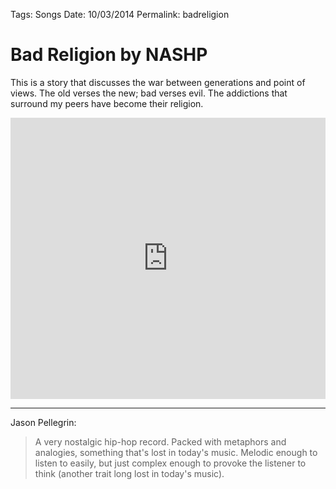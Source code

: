 Tags: Songs
Date: 10/03/2014
Permalink: badreligion

# Bad Religion by NASHP

This is a story that discusses the war between generations and point of views. The old verses the new; bad verses evil. The addictions that surround my peers have become their religion.

<iframe width="100%" height="450" scrolling="no" frameborder="no" src="https://w.soundcloud.com/player/?url=https%3A//api.soundcloud.com/tracks/170311911&amp;auto_play=false&amp;hide_related=false&amp;show_comments=true&amp;show_user=true&amp;show_reposts=false&amp;visual=true"></iframe>

- - -

Jason Pellegrin:

> A very nostalgic hip-hop record. Packed with metaphors and analogies, something that's lost in today's music. Melodic enough to listen to easily, but just complex enough to provoke the listener to think (another trait long lost in today's music).